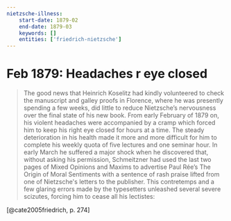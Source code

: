 ```yaml
---
nietzsche-illness:
    start-date: 1879-02
    end-date: 1879-03
    keywords: []
    entities: ['friedrich-nietzsche']
---
```


# Feb 1879: Headaches r eye closed

> The good news that Heinrich Koselitz had kindly volunteered to check the
> manuscript and galley proofs in Florence, where he was presently spending a
> few weeks, did little to reduce Nietzsche’s nervousness over the final state
> of his new book. From early February of 1879 on, his violent headaches were
> accompanied by a cramp which forced him to keep his right eye closed for
> hours at a time. The steady deterioration in his health made it more and more
> difficult for him to complete his weekly quota of five lectures and one
> seminar hour. In early March he suffered a major shock when he discovered
> that, without asking his permission, Schmeitzner had used the last two pages
> of Mixed Opinions and Maxims to advertise Paul Rée’s The Origin of Moral
> Sentiments with a sentence of rash praise lifted from one of Nietzsche's
> letters to the publisher. This contretemps and a few glaring errors made by
> the typesetters unleashed several severe scizutes, forcing him to cease all
> his lectistes:

[@cate2005friedrich, p. 274]
